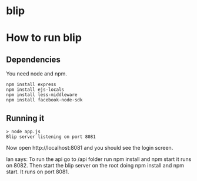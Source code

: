 blip
====

# How to run blip

## Dependencies

You need node and npm.

    npm install express
    npm install ejs-locals
    npm install less-middleware
    npm install facebook-node-sdk
    
## Running it

    > node app.js
    Blip server listening on port 8081

Now open http://localhost:8081 and you should see the login screen.
    
Ian says:
To run the api go to /api folder run npm install and npm start it runs on 8082. Then start the blip server on the root doing npm install and npm start. It runs on port 8081.
    
